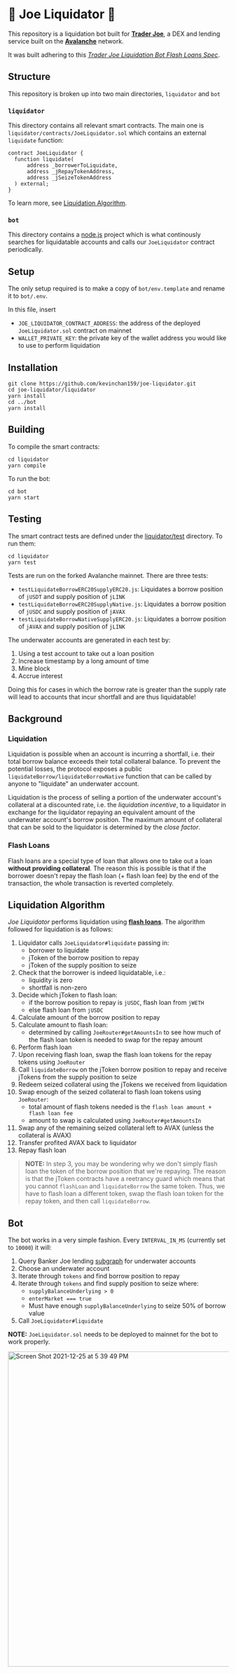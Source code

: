# 🌊 Joe Liquidator 🌊

This repository is a liquidation bot built for [**Trader Joe**](https://traderjoexyz.com/#/home), a 
DEX and lending service built on the [**Avalanche**](https://www.avax.network/) network.

It was built adhering to this [*Trader Joe Liquidation Bot Flash Loans Spec*](https://docs.google.com/document/d/1k8GusDAk-dLO8heNG-d4YJkmx8Z8vVMsIfS1R6QeMUE/edit).

## Structure

This repository is broken up into two main directories, `liquidator` and `bot`

### `liquidator`

This directory contains all relevant smart contracts. The main one is `liquidator/contracts/JoeLiquidator.sol`
which contains an external `liquidate` function:

```solidity
contract JoeLiquidator {
  function liquidate(
      address _borrowerToLiquidate,
      address _jRepayTokenAddress,
      address _jSeizeTokenAddress
  ) external;
}
```

To learn more, see [Liquidation Algorithm](#liquidation-algorithm).

### `bot`

This directory contains a [node.js](https://nodejs.org/en/) project which is what continously
searches for liquidatable accounts and calls our `JoeLiquidator` contract periodically.

## Setup

The only setup required is to make a copy of `bot/env.template` and rename it to
`bot/.env`.

In this file, insert 

- `JOE_LIQUIDATOR_CONTRACT_ADDRESS`: the address of the deployed `JoeLiquidator.sol` contract on mainnet
- `WALLET_PRIVATE_KEY`: the private key of the wallet address you would like to use to perform
liquidation

## Installation

```
git clone https://github.com/kevinchan159/joe-liquidator.git
cd joe-liquidator/liquidator
yarn install
cd ../bot
yarn install
```

## Building

To compile the smart contracts:

```
cd liquidator
yarn compile
```

To run the bot:

```
cd bot
yarn start
```

## Testing

The smart contract tests are defined under the [liquidator/test](https://github.com/kevinchan159/joe-liquidator/tree/main/liquidator/test) directory. To run them:

```
cd liquidator
yarn test
```

Tests are run on the forked Avalanche mainnet. There are three tests:

- `testLiquidateBorrowERC20SupplyERC20.js`: Liquidates a borrow position of `jUSDT` and supply position of `jLINK`
- `testLiquidateBorrowERC20SupplyNative.js`: Liquidates a borrow position of `jUSDC` and supply position of `jAVAX`
- `testLiquidateBorrowNativeSupplyERC20.js`: Liquidates a borrow position of `jAVAX` and supply position of `jLINK`

The underwater accounts are generated in each test by:

1. Using a test account to take out a loan position
2. Increase timestamp by a long amount of time
3. Mine block
4. Accrue interest

Doing this for cases in which the borrow rate is greater than the supply rate will lead to accounts that incur shortfall and
are thus liquidatable!

## Background

### Liquidation

Liquidation is possible when an account is incurring a shortfall, i.e. their total borrow balance exceeds their total
collateral balance. To prevent the potential losses, the protocol exposes a public `liquidateBorrow/liquidateBorrowNative` 
function that can be called by anyone to "liquidate" an underwater account.

Liquidation is the process of selling a portion of the underwater account's collateral at a discounted rate, i.e.
the *liquidation incentive*, to a liquidator in exchange for the liquidator repaying an equivalent amount of the underwater
account's borrow position. The maximum amount of collateral that can be sold to the liquidator is determined by the *close factor*.

### Flash Loans

Flash loans are a special type of loan that allows one to take out a loan **without providing collateral**. The reason this is
possible is that if the borrower doesn't repay the flash loan (+ flash loan fee) by the end of the transaction, the whole transaction
is reverted completely.

## Liquidation Algorithm

*Joe Liquidator* performs liquidation using [**flash loans**](#flash-loans). The algorithm followed for liquidation
is as follows:

1. Liquidator calls `JoeLiquidator#liquidate` passing in:
   - borrower to liquidate
   - jToken of the borrow position to repay
   - jToken of the supply position to seize
2. Check that the borrower is indeed liquidatable, i.e.:
   - liquidity is zero
   - shortfall is non-zero
3. Decide which jToken to flash loan:
   - if the borrow position to repay is `jUSDC`, flash loan from `jWETH`
   - else flash loan from `jUSDC`
3. Calculate amount of the borrow position to repay
4. Calculate amount to flash loan:
   - determined by calling `JoeRouter#getAmountsIn` to see how much of the flash loan token is needed to swap for the repay amount
5. Perform flash loan
6. Upon receiving flash loan, swap the flash loan tokens for the repay tokens using `JoeRouter`
7. Call `liquidateBorrow` on the jToken borrow position to repay and receive jTokens from the supply position to seize
8. Redeem seized collateral using the jTokens we received from liquidation
9. Swap enough of the seized collateral to flash loan tokens using `JoeRouter`:
    - total amount of flash tokens needed is the `flash loan amount + flash loan fee`
    - amount to swap is calculated using `JoeRouter#getAmountsIn`
10. Swap any of the remaining seized collateral left to AVAX (unless the collateral is AVAX)
11. Transfer profited AVAX back to liquidator
12. Repay flash loan

> **NOTE:** In step 3, you may be wondering why we don't simply flash loan the token of the borrow position
that we're repaying. The reason is that the jToken contracts have a reetrancy guard which means that
you cannot `flashLoan` and `liquidateBorrow` the same token. Thus, we have to flash loan a different token,
swap the flash loan token for the repay token, and then call `liquidateBorrow`.

## Bot

The bot works in a very simple fashion. Every `INTERVAL_IN_MS` (currently set to `10000`) it will:

1. Query Banker Joe lending [subgraph](https://thegraph.com/hosted-service/subgraph/traderjoe-xyz/lending?query=underwater%20accounts) for underwater accounts
2. Choose an underwater account
3. Iterate through `tokens` and find borrow position to repay
4. Iterate through `tokens` and find supply position to seize where:
   - `supplyBalanceUnderlying > 0`
   - `enterMarket === true`
   - Must have enough `supplyBalanceUnderlying` to seize 50% of borrow value
5. Call `JoeLiquidator#liquidate`

**NOTE:** `JoeLiquidator.sol` needs to be deployed to mainnet for the bot to work properly.

<img width="719" alt="Screen Shot 2021-12-25 at 5 39 49 PM" src="https://user-images.githubusercontent.com/26048121/147394828-18aab668-8cda-45e8-b7c2-83fb71fd8142.png">
